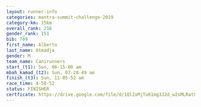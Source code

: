 ```yaml
---
layout: runner-info 
categories: mantra-summit-challenge-2019 
category-km: 15km 
overall_rank: 216
gender_rank: 151
bib: 709
first_name: Alberto
last_name: Atmadja
gender: M
team_name: Canirunners
start_(t1): Sun, 06-15-00 am
mbah_kamad_(t2): Sun, 07-28-49 am
finish_(t3): Sun, 11-05-52 am
race_time: 4-50-52
status: FINISHER
certficate: https-//drive.google.com/file/d/1QlZxMjTu61mg3J2d_w2sMLRatFsE3AcQ/view?usp=sharing
---
```

